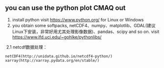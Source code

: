 ## you can use the python plot CMAQ out 
1. install python visit https://www.python.org/ for Linux or Windows
2. you obtain some softpacks, netCDF4、numpy、matplotlib、GDAL(建议Linux下安装，非常好用尤其处理影像数据)、pandas、scipy and so on. visit https://www.lfd.uci.edu/~gohlke/pythonlibs/

  2.1 netcdf数据处理：
  
    netCDF4(http://unidata.github.io/netcdf4-python/)
    xarray(http://xarray.pydata.org/en/stable/)
